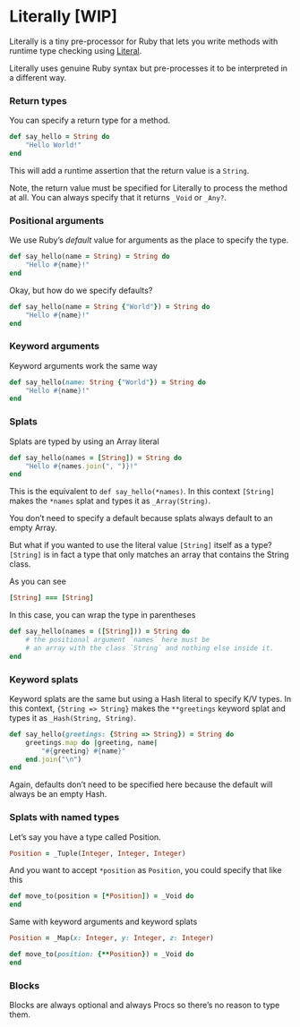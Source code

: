 # Literally [WIP]

Literally is a tiny pre-processor for Ruby that lets you write methods with runtime type checking using [Literal](https://www.literal.fun).

Literally uses genuine Ruby syntax but pre-processes it to be interpreted in a different way.

### Return types

You can specify a return type for a method.

```ruby
def say_hello = String do
	"Hello World!"
end
```

This will add a runtime assertion that the return value is a `String`.

Note, the return value must be specified for Literally to process the method at all. You can always specify that it returns `_Void` or `_Any?`.

### Positional arguments

We use Ruby’s _default_ value for arguments as the place to specify the type.

```ruby
def say_hello(name = String) = String do
	"Hello #{name}!"
end
```

Okay, but how do we specify defaults?

```ruby
def say_hello(name = String {"World"}) = String do
	"Hello #{name}!"
end
```

### Keyword arguments

Keyword arguments work the same way

```ruby
def say_hello(name: String {"World"}) = String do
	"Hello #{name}!"
end
```

### Splats

Splats are typed by using an Array literal

```ruby
def say_hello(names = [String]) = String do
	"Hello #{names.join(", ")}!"
end
```

This is the equivalent to `def say_hello(*names)`. In this context `[String]` makes the `*names` splat and types it as `_Array(String)`.

You don’t need to specify a default because splats always default to an empty Array.

But what if you wanted to use the literal value `[String]` itself as a type? `[String]` is in fact a type that only matches an array that contains the String class.

As you can see

```ruby
[String] === [String]
```

In this case, you can wrap the type in parentheses

```ruby
def say_hello(names = ([String])) = String do
	# the positional argument `names` here must be
	# an array with the class `String` and nothing else inside it.
end
```

### Keyword splats

Keyword splats are the same but using a Hash literal to specify K/V types. In this context, `{String => String}` makes the `**greetings` keyword splat and types it as `_Hash(String, String)`.

```ruby
def say_hello(greetings: {String => String}) = String do
	greetings.map do |greeting, name|
		"#{greeting} #{name}"
	end.join("\n")
end
```

Again, defaults don’t need to be specified here because the default will always be an empty Hash.

### Splats with named types

Let’s say you have a type called Position.

```ruby
Position = _Tuple(Integer, Integer, Integer)
```

And you want to accept `*position` as `Position`, you could specify that like this

```ruby
def move_to(position = [*Position]) = _Void do
end
```

Same with keyword arguments and keyword splats

```ruby
Position = _Map(x: Integer, y: Integer, z: Integer)
```

```ruby
def move_to(position: {**Position}) = _Void do
end
```

### Blocks

Blocks are always optional and always Procs so there’s no reason to type them.
